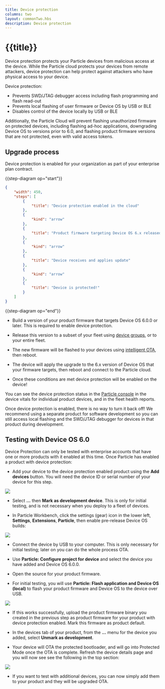 ```yaml
---
title: Device protection
columns: two
layout: commonTwo.hbs
description: Device protection
---
```


# {{title}}

Device protection protects your Particle devices from malicious access at the device. While the Particle cloud protects
your devices from remote attackers, device protection can help protect against attackers who have physical
access to your device.

Device protection:

- Prevents SWD/JTAG debugger access including flash programming and flash read-out
- Prevents local flashing of user firmware or Device OS by USB or BLE
- Disables control of the device locally by USB or BLE

Additionally, the Particle Cloud will prevent flashing unauthorized firmware on protected devices, including flashing ad-hoc applications, downgrading Device OS to versions prior to 6.0, and flashing product firmware versions that are not protected, even with valid access tokens.


## Upgrade process

Device protection is enabled for your organization as part of your enterprise plan contract.

{{step-diagram op="start"}}
```json
{
    "width": 450,
    "steps": [
        {
            "title": "Device protection enabled in the cloud"
        },
        {
            "kind": "arrow"
        },
        {
            "title": "Product firmware targeting Device OS 6.x released to devices"
        },
        {
            "kind": "arrow"
        },
        {
            "title": "Device receives and applies update"
        },
        {
            "kind": "arrow"
        },
        {
            "title": "Device is protected!"
        }
    ]
}
```
{{step-diagram op="end"}}

- Build a version of your product firmware that targets Device OS 6.0.0 or later. This is required to enable device protection.

- Release this version to a subset of your fleet using [device groups](/getting-started/console/device-groups/), or to your entire fleet.

- The new firmware will be flashed to your devices using [intelligent OTA](/getting-started/cloud/ota-updates/#intelligent-firmware-releases), then reboot.

- The device will apply the upgrade to the 6.x version of Device OS that your firmware targets, then reboot and connect to the Particle cloud.

- Once these conditions are met device protection will be enabled on the device!

You can see the device protection status in the [Particle console](https://console.particle.io/) in the device vitals for individual product devices, and in the fleet health reports.

Once device protection is enabled, there is no way to turn it back off! We recommend using a separate product for software development so you can still access local flashing and the SWD/JTAG debugger for devices in that product during development.

## Testing with Device OS 6.0

Device Protection can only be tested with enterprise accounts that have one or more products with it enabled at this time. Once Particle has enabled a product with device protection:

- Add your device to the device protection enabled product using the **Add devices** button. You will need the device ID or serial number of your device for this step.

![](/assets/images/device-protection/console-add-devices.png)

- Select **...** then **Mark as development device**. This is only for initial testing, and is not necessary when you deploy to a fleet of devices.

- In Particle Workbench, click the settings (gear) icon in the lower left, **Settings**, **Extensions**, **Particle**, then enable pre-release Device OS builds:

![](/assets/images/device-protection/workbench-enable-prerelease.png)

- Connect the device by USB to your computer. This is only necessary for initial testing; later on you can do the whole process OTA.

- Use **Particle: Configure project for device** and select the device you have added and Device OS 6.0.0.

- Open the source for your product firmware. 

- For initial testing, you will use **Particle: Flash application and Device OS (local)** to flash your product firmware and Device OS to the device over USB.

![](/assets/images/device-protection/workbench-flash.png)

- If this works successfully, upload the product firmware binary you created in the previous step as product firmware for your product with device protection enabled. Mark this firmware as product default.
	
- In the devices tab of your product, from the **...** menu for the device you added, select **Unmark as development**. 

- Your device will OTA the protected bootloader, and will go into Protected Mode once the OTA is complete. Refresh the device details page and you will now see see the following in the top section:

![](/assets/images/device-protection/console-active.png)

- If you want to test with additional devices, you can now simply add them to your product and they will be upgraded OTA.

